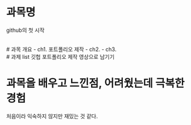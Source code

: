 # 과목명 
github의 첫 시작 

<br>
# 과목 개요
 - ch1. 포트폴리오 제작
 - ch2. 
 - ch3. 

<br>
# 과제 list
깃헙 포트폴리오 제작 영상으로 남기기

<br>

# 과목을 배우고 느낀점, 어려웠는데 극복한 경험
처음이라 익숙하지 않지만 재밌는 것 같다. 
